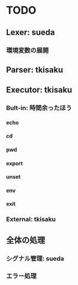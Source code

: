 # TODO

## Lexer: sueda

### 環境変数の展開

## Parser: tkisaku

## Executor: tkisaku

### Bult-in: 時間余ったほう

#### echo

#### cd

#### pwd

#### export

#### unset

#### env

#### exit

### External: tkisaku

## 全体の処理

### シグナル管理: sueda

### エラー処理

